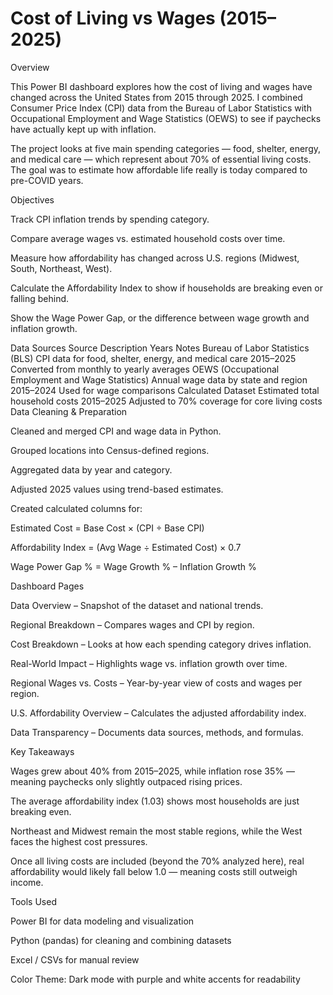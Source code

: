 # Cost of Living vs Wages (2015–2025)
Overview

This Power BI dashboard explores how the cost of living and wages have changed across the United States from 2015 through 2025.
I combined Consumer Price Index (CPI) data from the Bureau of Labor Statistics with Occupational Employment and Wage Statistics (OEWS) to see if paychecks have actually kept up with inflation.

The project looks at five main spending categories — food, shelter, energy, and medical care — which represent about 70% of essential living costs. The goal was to estimate how affordable life really is today compared to pre-COVID years.

Objectives

Track CPI inflation trends by spending category.

Compare average wages vs. estimated household costs over time.

Measure how affordability has changed across U.S. regions (Midwest, South, Northeast, West).

Calculate the Affordability Index to show if households are breaking even or falling behind.

Show the Wage Power Gap, or the difference between wage growth and inflation growth.

Data Sources
Source	Description	Years	Notes
Bureau of Labor Statistics (BLS)	CPI data for food, shelter, energy, and medical care	2015–2025	Converted from monthly to yearly averages
OEWS (Occupational Employment and Wage Statistics)	Annual wage data by state and region	2015–2024	Used for wage comparisons
Calculated Dataset	Estimated total household costs	2015–2025	Adjusted to 70% coverage for core living costs
Data Cleaning & Preparation

Cleaned and merged CPI and wage data in Python.

Grouped locations into Census-defined regions.

Aggregated data by year and category.

Adjusted 2025 values using trend-based estimates.

Created calculated columns for:

Estimated Cost = Base Cost × (CPI ÷ Base CPI)

Affordability Index = (Avg Wage ÷ Estimated Cost) × 0.7

Wage Power Gap % = Wage Growth % – Inflation Growth %

Dashboard Pages

Data Overview – Snapshot of the dataset and national trends.

Regional Breakdown – Compares wages and CPI by region.

Cost Breakdown – Looks at how each spending category drives inflation.

Real-World Impact – Highlights wage vs. inflation growth over time.

Regional Wages vs. Costs – Year-by-year view of costs and wages per region.

U.S. Affordability Overview – Calculates the adjusted affordability index.

Data Transparency – Documents data sources, methods, and formulas.

Key Takeaways

Wages grew about 40% from 2015–2025, while inflation rose 35% — meaning paychecks only slightly outpaced rising prices.

The average affordability index (1.03) shows most households are just breaking even.

Northeast and Midwest remain the most stable regions, while the West faces the highest cost pressures.

Once all living costs are included (beyond the 70% analyzed here), real affordability would likely fall below 1.0 — meaning costs still outweigh income.

Tools Used

Power BI for data modeling and visualization

Python (pandas) for cleaning and combining datasets

Excel / CSVs for manual review

Color Theme: Dark mode with purple and white accents for readability
